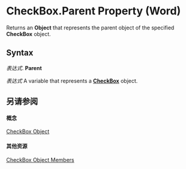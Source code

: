 
# CheckBox.Parent Property (Word)

Returns an  **Object** that represents the parent object of the specified **CheckBox** object.


## Syntax

 _表达式_. **Parent**

 _表达式_ A variable that represents a **[CheckBox](e72b57b7-0328-9e78-94ca-ab7fb3c64afb.md)** object.


## 另请参阅


#### 概念


[CheckBox Object](e72b57b7-0328-9e78-94ca-ab7fb3c64afb.md)
#### 其他资源


[CheckBox Object Members](http://msdn.microsoft.com/library/f23d6b68-17f6-6238-66c8-c27f225bbd14%28Office.15%29.aspx)